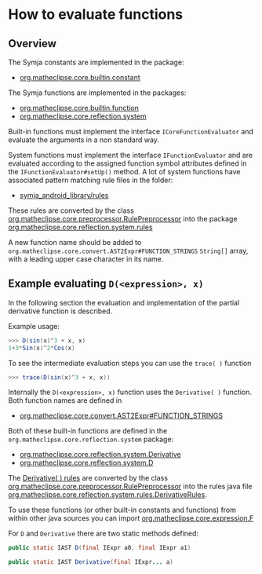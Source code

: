 # How to evaluate functions

## Overview
The Symja constants are implemented in the package:

* [org.matheclipse.core.builtin.constant](https://bitbucket.org/axelclk/symja_android_library/src/master/symja_android_library/matheclipse-core/src/main/java/org/matheclipse/core/builtin/constant/)

The Symja functions are implemented in the packages:

* [org.matheclipse.core.builtin.function](https://bitbucket.org/axelclk/symja_android_library/src/master/symja_android_library/matheclipse-core/src/main/java/org/matheclipse/core/builtin/function/)
* [org.matheclipse.core.reflection.system](https://bitbucket.org/axelclk/symja_android_library/src/master/symja_android_library/matheclipse-core/src/main/java/org/matheclipse/core/reflection/system/)

Built-in functions must implement the interface `ICoreFunctionEvaluator` and evaluate the arguments in a non standard way.

System functions must implement the interface `IFunctionEvaluator` and are evaluated according to the assigned function symbol attributes defined in the `IFunctionEvaluator#setUp()` method.
A lot of system functions have associated pattern matching rule files in the folder:

* [symja_android_library/rules](https://bitbucket.org/axelclk/symja_android_library/src/master/symja_android_library/rules/)

These rules are converted by the class [org.matheclipse.core.preprocessor.RulePreprocessor](https://bitbucket.org/axelclk/symja_android_library/src/master/symja_android_library/tools/src/main/java/org/matheclipse/core/preprocessor/RulePreprocessor.java)
into the package [org.matheclipse.core.reflection.system.rules](https://bitbucket.org/axelclk/symja_android_library/src/master/symja_android_library/matheclipse-core/src/main/java/org/matheclipse/core/reflection/system/rules/)

A new function name should be added to `org.matheclipse.core.convert.AST2Expr#FUNCTION_STRINGS` `String[]` array, with a leading upper case character in its name.

## Example evaluating `D(<expression>, x)`

In the following section the evaluation and implementation of the partial derivative function is described.

Example usage:

```java
>>> D(sin(x)^3 + x, x)
1+3*Sin(x)^2*Cos(x)
```

To see the intermediate evaluation steps you can use the `trace( )` function

```java
>>> trace(D(sin(x)^3 + x, x)) 
```

Internally the `D(<expression>, x)` function uses the `Derivative( )` function. Both function names are defined in 

* [org.matheclipse.core.convert.AST2Expr#FUNCTION_STRINGS](https://bitbucket.org/axelclk/symja_android_library/src/master/symja_android_library/matheclipse-core/src/main/java/org/matheclipse/core/convert/AST2Expr.java)


Both of these built-in functions are defined in the `org.matheclipse.core.reflection.system` package:

* [org.matheclipse.core.reflection.system.Derivative](https://bitbucket.org/axelclk/symja_android_library/src/master/symja_android_library/matheclipse-core/src/main/java/org/matheclipse/core/reflection/system/Derivative.java)
* [org.matheclipse.core.reflection.system.D](https://bitbucket.org/axelclk/symja_android_library/src/master/symja_android_library/matheclipse-core/src/main/java/org/matheclipse/core/reflection/system/D.java)


The [Derivative( ) rules](https://bitbucket.org/axelclk/symja_android_library/src/master/symja_android_library/rules/DerivativeRules.m) are converted by the class [org.matheclipse.core.preprocessor.RulePreprocessor](https://bitbucket.org/axelclk/symja_android_library/src/master/symja_android_library/tools/src/main/java/org/matheclipse/core/preprocessor/RulePreprocessor.java)
into the rules java file [org.matheclipse.core.reflection.system.rules.DerivativeRules](https://bitbucket.org/axelclk/symja_android_library/src/master/symja_android_library/matheclipse-core/src/main/java/org/matheclipse/core/reflection/system/rules/DerivativeRules.java).

To use these functions (or other built-in constants and functions) from within other java sources you can import 
[org.matheclipse.core.expression.F](https://bitbucket.org/axelclk/symja_android_library/src/master/symja_android_library/matheclipse-core/src/main/java/org/matheclipse/core/expression/F.java)

For `D` and `Derivative` there are two static methods defined:

```java
public static IAST D(final IExpr a0, final IExpr a1)

public static IAST Derivative(final IExpr... a)

```
